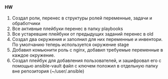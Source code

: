 #### HW

1. Создал роли, перенес в структуры ролей переменные, задачи и обработчики
2. Все активные плейбуки перенес в папку playbooks
3. Все устаревшие плейбуки от предыдущих заданий перенес в old
4. Создал два окружения и заполнил для них переменные и инвентори. По умолчанию теперь используется окружение stage
5. Добавил комьюнити роль с nginx, добавил требуемые переменные в каждое окружение.
6. Создал плейбук для добавления пользователей, и зашифровал его с помощью ansible-vault файл с ключем положил в отдельную папку вне репозитория (~/user/.ansible)
